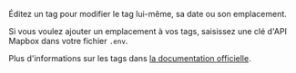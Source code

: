 Éditez un tag pour modifier le tag lui-même, sa date ou son emplacement.

Si vous voulez ajouter un emplacement à vos tags, saisissez une clé d'API Mapbox dans votre fichier `.env`.

Plus d'informations sur les tags dans [la documentation officielle](https://firefly-iii.readthedocs.io/en/latest/concepts/tags.html).